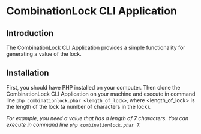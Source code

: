 # CombinationLock CLI Application

## Introduction

The CombinationLock CLI Application provides a simple functionality for generating a value of the lock.

## Installation

First, you should have PHP installed on your computer.
Then clone the CombinationLock CLI Application on your machine and execute in command line `php combinationlock.phar <length_of_lock>`, where <length_of_lock> is the length of the lock (a number of characters in the lock).

*For example, you need a value that has a length of 7 characters. You can execute in command line `php combinationlock.phar 7`.*